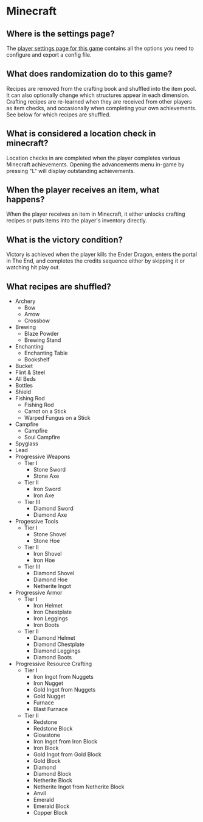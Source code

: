 # Minecraft

## Where is the settings page?

The [player settings page for this game](../player-settings) contains all the options you need to configure and export a
config file.

## What does randomization do to this game?

Recipes are removed from the crafting book and shuffled into the item pool. It can also optionally change which
structures appear in each dimension. Crafting recipes are re-learned when they are received from other players as item
checks, and occasionally when completing your own achievements. See below for which recipes are shuffled.

## What is considered a location check in minecraft?

Location checks in are completed when the player completes various Minecraft achievements. Opening the advancements menu
in-game by pressing "L" will display outstanding achievements.

## When the player receives an item, what happens?

When the player receives an item in Minecraft, it either unlocks crafting recipes or puts items into the player's
inventory directly.

## What is the victory condition?

Victory is achieved when the player kills the Ender Dragon, enters the portal in The End, and completes the credits
sequence either by skipping it or watching hit play out.

## What recipes are shuffled?

* Archery
  * Bow
  * Arrow
  * Crossbow
* Brewing
  * Blaze Powder
  * Brewing Stand
* Enchanting
  * Enchanting Table
  * Bookshelf
* Bucket
* Flint & Steel
* All Beds
* Bottles
* Shield
* Fishing Rod
  * Fishing Rod
  * Carrot on a Stick
  * Warped Fungus on a Stick
* Campfire
  * Campfire
  * Soul Campfire
* Spyglass
* Lead
* Progressive Weapons
  * Tier I
    * Stone Sword
    * Stone Axe
  * Tier II
    * Iron Sword
    * Iron Axe
  * Tier III
    * Diamond Sword
    * Diamond Axe
* Progessive Tools
  * Tier I
    * Stone Shovel
    * Stone Hoe
  * Tier II
    * Iron Shovel
    * Iron Hoe
  * Tier III
    * Diamond Shovel
    * Diamond Hoe
    * Netherite Ingot
* Progressive Armor
  * Tier I
    * Iron Helmet
    * Iron Chestplate
    * Iron Leggings
    * Iron Boots
  * Tier II
    * Diamond Helmet
    * Diamond Chestplate
    * Diamond Leggings
    * Diamond Boots
* Progressive Resource Crafting
  * Tier I
    * Iron Ingot from Nuggets
    * Iron Nugget
    * Gold Ingot from Nuggets
    * Gold Nugget
    * Furnace
    * Blast Furnace
  * Tier II
    * Redstone
    * Redstone Block
    * Glowstone
    * Iron Ingot from Iron Block
    * Iron Block
    * Gold Ingot from Gold Block
    * Gold Block
    * Diamond
    * Diamond Block
    * Netherite Block
    * Netherite Ingot from Netherite Block
    * Anvil
    * Emerald
    * Emerald Block
    * Copper Block
